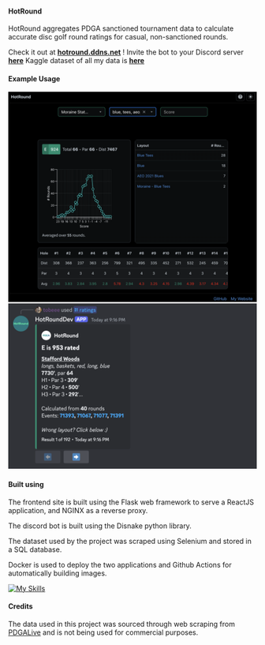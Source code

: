 #### HotRound

HotRound aggregates PDGA sanctioned tournament data to calculate accurate disc golf round ratings for casual, non-sanctioned rounds.

Check it out at **[hotround.ddns.net](https://hotround.ddns.net)** !
Invite the bot to your Discord server **[here](https://discord.com/oauth2/authorize?client_id=1300645264591294475)**
Kaggle dataset of all my data is **[here](https://www.kaggle.com/datasets/tobiasbeidlershenk/pdga-sanctioned-disc-golf-tournament-data)**

#### Example Usage

![Website example](./assets/website_1.png)
![Discord bot example](./assets/discordbot_1.png)

#### Built using

The frontend site is built using the Flask web framework to serve a ReactJS application, and NGINX as a reverse proxy.

The discord bot is built using the Disnake python library.

The dataset used by the project was scraped using Selenium and stored in a SQL database.

Docker is used to deploy the two applications and Github Actions for automatically building images.

[![My Skills](https://skillicons.dev/icons?i=python,flask,react,nginx,docker,selenium,sqlite,githubactions)](https://skillicons.dev)

#### Credits

The data used in this project was sourced through web scraping from [PDGALive](https://pdga.com/live) and is not being used for commercial purposes.
